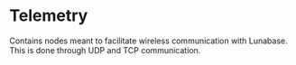 # Telemetry
Contains nodes meant to facilitate wireless communication with Lunabase.
This is done through UDP and TCP communication.